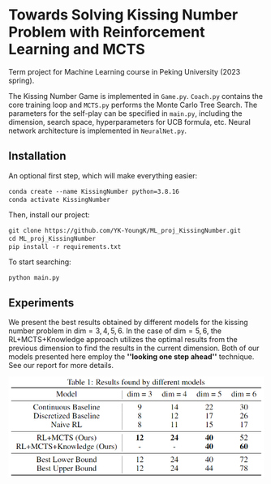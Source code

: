 # Towards Solving Kissing Number Problem with Reinforcement Learning and MCTS
Term project for Machine Learning course in Peking University (2023 spring).

The Kissing Number Game is implemented in ```Game.py```. ```Coach.py``` contains the core training loop and ```MCTS.py``` performs the Monte Carlo Tree Search. The parameters for the self-play can be specified in ```main.py```, including the dimension, search space, hyperparameters for UCB formula, etc. Neural network architecture is implemented in ```NeuralNet.py```. 

## Installation

An optional first step, which will make everything easier:

```
conda create --name KissingNumber python=3.8.16
conda activate KissingNumber
```

Then, install our project:

```
git clone https://github.com/YK-YoungK/ML_proj_KissingNumber.git
cd ML_proj_KissingNumber
pip install -r requirements.txt
```

To start searching:
```bash
python main.py
```
## Experiments

We present the best results obtained by different models for the kissing number problem in $\mathrm{dim}=3,4,5,6$. In the case of $\mathrm{dim}=5,6$, the RL+MCTS+Knowledge approach utilizes the optimal results from the previous dimension to find the results in the current dimension. Both of our models presented here employ the **''looking one step ahead''** technique. See our report for more details.

![image-20230618163440504](.\fig\Results.png)

